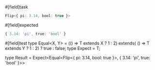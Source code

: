 #[field]task
```ts
Flip<{ pi: 3.14, bool: true }>
```

#[field]expected
```ts
{ 3.14: 'pi', true: 'bool' }
```

#[field]test
type Equal<X, Y> = (<T>() => T extends X ? 1 : 2) extends(
    <T>() => T extends Y ? 1 : 2) ? true : false;
type Expect<T extends true> = T;

type Result = Expect<Equal<Flip<{ pi: 3.14, bool: true }>, { 3.14: 'pi', true: 'bool' }>>